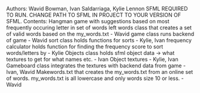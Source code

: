 Authors: Wavid Bowman, Ivan Saldarriaga, Kylie Lennon
SFML REQUIRED TO RUN. CHANGE PATH TO SFML IN PROJECT TO YOUR VERSION OF SFML.
Contents:
  Hangman game with suggestions based on most frequently occuring letter in set of words left
    words class that creates a set of valid words based on the my_words.txt - Wavid
    game class runs backend of game - Wavid
    sort class holds functions for sorts - Kylie, Ivan
    frequency calculator holds function for finding the frequency score to sort words/letters by - Kylie
    Objects class holds sfml object data -> what textures to get for what names etc. - Ivan
    Object textures - Kylie, Ivan
    Gameboard class integrates the textures with backend data from game - Ivan, Wavid
  Makewords.txt that creates the my_words.txt from an online set of words. my_words.txt is all lowercase and only words size 10 or less. - Wavid
